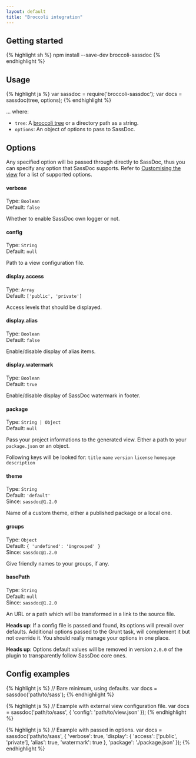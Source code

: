 ```yaml
---
layout: default
title: "Broccoli integration"
---
```


## Getting started

{% highlight sh %}
npm install --save-dev broccoli-sassdoc
{% endhighlight %}


## Usage

{% highlight js %}
var sassdoc = require('broccoli-sassdoc');
var docs = sassdoc(tree, options);
{% endhighlight %}

... where:

* `tree`: A [broccoli tree](https://github.com/broccolijs/broccoli#plugin-api-specification) or a directory path as a string.
* `options`: An object of options to pass to SassDoc.


## Options

Any specified option will be passed through directly to SassDoc, thus you can
specify any option that SassDoc supports.
Refer to [Customising the view](/customising-the-view/) for a list of supported options.


#### verbose

Type: `Boolean`  
Default: `false`

Whether to enable SassDoc own logger or not.


#### config

Type: `String`  
Default: `null`

Path to a view configuration file.


#### display.access

Type: `Array`  
Default: `['public', 'private']`

Access levels that should be displayed.


#### display.alias

Type: `Boolean`  
Default: `false`

Enable/disable display of alias items.


#### display.watermark

Type: `Boolean`  
Default: `true`

Enable/disable display of SassDoc watermark in footer.


#### package

Type: `String | Object`  
Default: `null`

Pass your project informations to the generated view.
Either a path to your `package.json` or an object.

Following keys will be looked for:
`title`
`name`
`version`
`license`
`homepage`
`description`


#### theme


Type: `String`  
Default: `'default'`  
Since: `sassdoc@1.2.0`

Name of a custom theme, either a published package or a local one.


#### groups

Type: `Object`  
Default: `{ 'undefined': 'Ungrouped' }`  
Since: `sassdoc@1.2.0`

Give friendly names to your groups, if any.


#### basePath

Type: `String`  
Default: `null`  
Since: `sassdoc@1.2.0`

An URL or a path which will be transformed in a link to the source file.


<p class="note note--info">
  <strong>Heads up</strong>: If a config file is passed
and found, its options will prevail over defaults. Additional options passed to
the Grunt task, will complement it but not override it.
You should really manage your options in one place.
</p>

<p class="note note--info">
  <strong>Heads up</strong>: Options default values will be removed in version
  <code>2.0.0</code> of the plugin to transparently follow SassDoc core ones.
</p>


## Config examples

{% highlight js %}
// Bare minimum, using defaults.
var docs = sassdoc('path/to/sass');
{% endhighlight %}

{% highlight js %}
// Example with external view configuration file.
var docs = sassdoc('path/to/sass', {
    'config': 'path/to/view.json'
});
{% endhighlight %}

{% highlight js %}
// Example with passed in options.
var docs = sassdoc('path/to/sass', {
    'verbose': true,
    'display': {
      'access': ['public', 'private'],
      'alias': true,
      'watermark': true
    },
    'package': './package.json'
});
{% endhighlight %}
